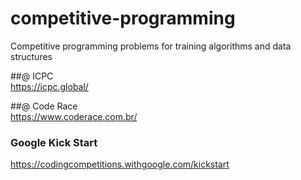 # competitive-programming  
Competitive programming problems for training algorithms and data structures  

##@ ICPC   
https://icpc.global/  
 
##@ Code Race  
https://www.coderace.com.br/  

### Google Kick Start  
https://codingcompetitions.withgoogle.com/kickstart
